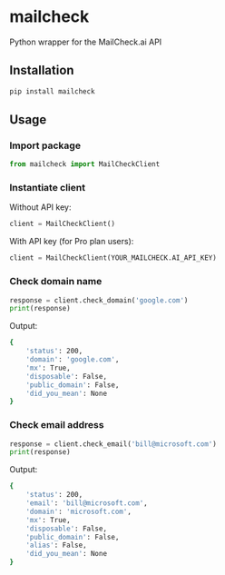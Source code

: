 # mailcheck

Python wrapper for the MailCheck.ai API

## Installation

```bash
pip install mailcheck
```

## Usage

### Import package

```python
from mailcheck import MailCheckClient
```

### Instantiate client

Without API key:

```python
client = MailCheckClient()
```

With API key (for Pro plan users):

```python
client = MailCheckClient(YOUR_MAILCHECK.AI_API_KEY)
```

### Check domain name

```python
response = client.check_domain('google.com')
print(response)
```

Output:

```bash
{
    'status': 200,
    'domain': 'google.com',
    'mx': True,
    'disposable': False,
    'public_domain': False,
    'did_you_mean': None
}
```

### Check email address

```python
response = client.check_email('bill@microsoft.com')
print(response)
```

Output:

```bash
{
    'status': 200,
    'email': 'bill@microsoft.com',
    'domain': 'microsoft.com',
    'mx': True,
    'disposable': False,
    'public_domain': False,
    'alias': False,
    'did_you_mean': None
}
```
